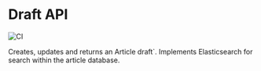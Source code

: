 # Draft API 
![CI](https://github.com/NDLANO/draft-api/workflows/CI/badge.svg)

Creates, updates and returns an Article draft`. Implements Elasticsearch for search within the article database.
